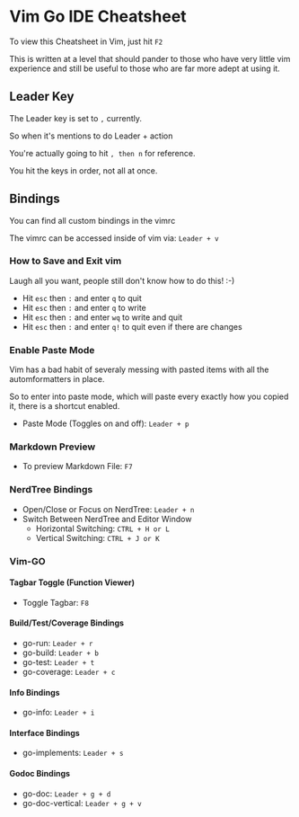 # Vim Go IDE Cheatsheet

To view this Cheatsheet in Vim, just hit `F2`

This is written at a level that should pander to those who have very little vim experience
and still be useful to those who are far more adept at using it.

## Leader Key

The Leader key is set to `,` currently.

So when it's mentions to do Leader + action

You're actually going to hit `, then n` for reference.

You hit the keys in order, not all at once.

## Bindings

You can find all custom bindings in the vimrc

The vimrc can be accessed inside of vim via: `Leader + v`

### How to Save and Exit vim

Laugh all you want, people still don't know how to do this! :-)

* Hit `esc` then `:` and enter `q` to quit
* Hit `esc` then `:` and enter `q` to write
* Hit `esc` then `:` and enter `wq` to write and quit
* Hit `esc` then `:` and enter `q!` to quit even if there are changes

### Enable Paste Mode
Vim has a bad habit of severaly messing with pasted items with all the automformatters in place.

So to enter into paste mode, which will paste every exactly how you copied it, there is a shortcut enabled.

* Paste Mode (Toggles on and off): `Leader + p`

### Markdown Preview

* To preview Markdown File: `F7`

### NerdTree Bindings

* Open/Close or Focus on NerdTree: `Leader + n`
* Switch Between NerdTree and Editor Window
    * Horizontal Switching: `CTRL + H or L`
    * Vertical Switching: `CTRL + J or K`

### Vim-GO

#### Tagbar Toggle (Function Viewer)

* Toggle Tagbar: `F8`

#### Build/Test/Coverage Bindings

* go-run: `Leader + r`
* go-build: `Leader + b`
* go-test: `Leader + t`
* go-coverage: `Leader + c`

#### Info Bindings

* go-info: `Leader + i`

#### Interface Bindings

* go-implements: `Leader + s`

#### Godoc Bindings

* go-doc: `Leader + g + d`
* go-doc-vertical: `Leader + g + v`
